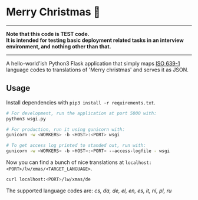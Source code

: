 # Merry Christmas 🎄
***
**Note that this code is TEST code.  
It is intended for testing basic deployment related tasks in an interview environment, and nothing other than that.**
***
A hello-world'ish Python3 Flask application that simply maps [ISO 639-1](https://en.wikipedia.org/wiki/List_of_ISO_639-1_codes) language codes to translations of 'Merry christmas' and serves it as JSON.

## Usage
Install dependencies with `pip3 install -r requirements.txt`.

```bash
# For development, run the application at port 5000 with:
python3 wsgi.py

# For production, run it using gunicorn with:
gunicorn -w <WORKERS> -b <HOST>:<PORT> wsgi

# To get access log printed to standed out, run with:
gunicorn -w <WORKERS> -b <HOST>:<PORT> --access-logfile - wsgi
```

Now you can find a bunch of nice translations at `localhost:<PORT>/lw/xmas/<TARGET_LANGUAGE>`.
```bash
curl localhost:<PORT>/lw/xmas/de
```

The supported language codes are: *cs, da, de, el, en, es, it, nl, pl, ru*
